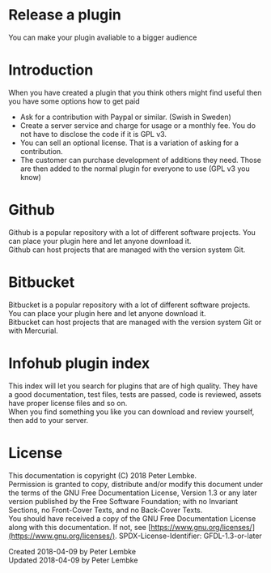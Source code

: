 # Release a plugin
You can make your plugin avaliable to a bigger audience  

# Introduction
When you have created a plugin that you think others might find useful then you have some options how to get paid  

- Ask for a contribution with Paypal or similar. (Swish in Sweden)
- Create a server service and charge for usage or a monthly fee. You do not have to disclose the code if it is GPL v3.
- You can sell an optional license. That is a variation of asking for a contribution.
- The customer can purchase development of additions they need. Those are then added to the normal plugin for everyone to use (GPL v3 you know)

# Github
Github is a popular repository with a lot of different software projects. You can place your plugin here and let anyone download it.  
Github can host projects that are managed with the version system Git.  

# Bitbucket
Bitbucket is a popular repository with a lot of different software projects. You can place your plugin here and let anyone download it.  
Bitbucket can host projects that are managed with the version system Git or with Mercurial.  

# Infohub plugin index
This index will let you search for plugins that are of high quality. They have a good documentation, test files, tests are passed, code is reviewed, assets have proper license files and so on.  
When you find something you like you can download and review yourself, then add to your server.  

# License
This documentation is copyright (C) 2018 Peter Lembke.  
Permission is granted to copy, distribute and/or modify this document under the terms of the GNU Free Documentation License, Version 1.3 or any later version published by the Free Software Foundation; with no Invariant Sections, no Front-Cover Texts, and no Back-Cover Texts.  
You should have received a copy of the GNU Free Documentation License along with this documentation. If not, see [https://www.gnu.org/licenses/](https://www.gnu.org/licenses/).  SPDX-License-Identifier: GFDL-1.3-or-later  

Created 2018-04-09 by Peter Lembke  
Updated 2018-04-09 by Peter Lembke  



